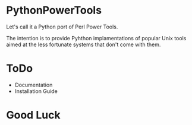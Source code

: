 # PythonPowerTools

Let's call it a Python port of Perl Power Tools.

The intention is to provide Pyhthon implamentations of popular Unix tools aimed at the less fortunate systems that don't come with them.

# ToDo

- Documentation
- Installation Guide

# Good Luck

